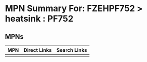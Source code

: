 



# MPN Summary For: FZEHPF752 > heatsink : PF752

## MPNs
  

|MPN|Direct Links|Search Links|
| :--- | :--- | :--- |
||||
